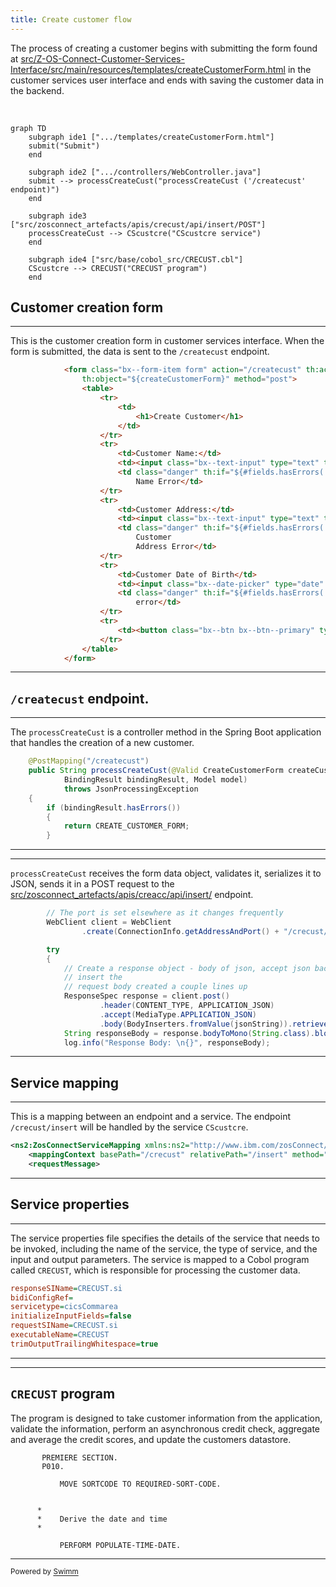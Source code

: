 ```yaml
---
title: Create customer flow
---
```

The process of creating a customer begins with submitting the form found at <SwmPath>[src/Z-OS-Connect-Customer-Services-Interface/src/main/resources/templates/createCustomerForm.html](/src/Z-OS-Connect-Customer-Services-Interface/src/main/resources/templates/createCustomerForm.html)</SwmPath> in the customer services user interface and ends with saving the customer data in the backend.

&nbsp;

```mermaid
graph TD
    subgraph ide1 [".../templates/createCustomerForm.html"]
    submit("Submit")
    end

    subgraph ide2 [".../controllers/WebController.java"]
    submit --> processCreateCust("processCreateCust ('/createcust' endpoint)")
    end

    subgraph ide3 ["src/zosconnect_artefacts/apis/crecust/api/insert/POST"]
    processCreateCust --> CScustcre("CScustcre service")
    end

    subgraph ide4 ["src/base/cobol_src/CRECUST.cbl"]
    CScustcre --> CRECUST("CRECUST program")
    end
```

## Customer creation form

<SwmSnippet path="/src/Z-OS-Connect-Customer-Services-Interface/src/main/resources/templates/createCustomerForm.html" line="25">

---

This is the customer creation form in customer services interface. When the form is submitted, the data is sent to the <SwmToken path="/src/Z-OS-Connect-Customer-Services-Interface/src/main/java/com/ibm/cics/cip/bank/springboot/customerservices/controllers/WebController.java" pos="490:5:6" line-data="	@PostMapping(&quot;/createcust&quot;)">`/createcust`</SwmToken> endpoint.

```html
            <form class="bx--form-item form" action="/createcust" th:action="@{/createcust}"
                th:object="${createCustomerForm}" method="post">
                <table>
                    <tr>
                        <td>
                            <h1>Create Customer</h1>
                        </td>
                    </tr>
                    <tr>
                        <td>Customer Name:</td>
                        <td><input class="bx--text-input" type="text" th:field="*{custName}" /></td>
                        <td class="danger" th:if="${#fields.hasErrors('custName')}" th:errors="*{custName}">Customer
                            Name Error</td>
                    </tr>
                    <tr>
                        <td>Customer Address:</td>
                        <td><input class="bx--text-input" type="text" th:field="*{custAddress}" /></td>
                        <td class="danger" th:if="${#fields.hasErrors('custAddress')}" th:errors="*{custAddress}">
                            Customer
                            Address Error</td>
                    </tr>
                    <tr>
                        <td>Customer Date of Birth</td>
                        <td><input class="bx--date-picker" type="date" th:field="*{custDob}" /></td>
                        <td class="danger" th:if="${#fields.hasErrors('custDob')}" th:errors="*{custDob}">Date of Birth
                            error</td>
                    </tr>
                    <tr>
                        <td><button class="bx--btn bx--btn--primary" type="submit">Submit</button></td>
                    </tr>
                </table>
            </form>
```

---

</SwmSnippet>

## <SwmToken path="/src/Z-OS-Connect-Customer-Services-Interface/src/main/java/com/ibm/cics/cip/bank/springboot/customerservices/controllers/WebController.java" pos="490:5:6" line-data="	@PostMapping(&quot;/createcust&quot;)">`/createcust`</SwmToken> endpoint.&nbsp;

<SwmSnippet path="/src/Z-OS-Connect-Customer-Services-Interface/src/main/java/com/ibm/cics/cip/bank/springboot/customerservices/controllers/WebController.java" line="490">

---

The <SwmToken path="/src/Z-OS-Connect-Customer-Services-Interface/src/main/java/com/ibm/cics/cip/bank/springboot/customerservices/controllers/WebController.java" pos="491:5:5" line-data="	public String processCreateCust(@Valid CreateCustomerForm createCustForm,">`processCreateCust`</SwmToken> is a controller method in the Spring Boot application that handles the creation of a new customer.

```java
	@PostMapping("/createcust")
	public String processCreateCust(@Valid CreateCustomerForm createCustForm,
			BindingResult bindingResult, Model model)
			throws JsonProcessingException
	{
		if (bindingResult.hasErrors())
		{
			return CREATE_CUSTOMER_FORM;
		}
```

---

</SwmSnippet>

<SwmSnippet path="/src/Z-OS-Connect-Customer-Services-Interface/src/main/java/com/ibm/cics/cip/bank/springboot/customerservices/controllers/WebController.java" line="508">

---

<SwmToken path="/src/Z-OS-Connect-Customer-Services-Interface/src/main/java/com/ibm/cics/cip/bank/springboot/customerservices/controllers/WebController.java" pos="491:5:5" line-data="	public String processCreateCust(@Valid CreateCustomerForm createCustForm,">`processCreateCust`</SwmToken>  receives the form data object, validates it, serializes it to JSON, sends it in a POST request to the <SwmPath>[src/zosconnect_artefacts/apis/creacc/api/insert/](/src/zosconnect_artefacts/apis/creacc/api/insert/)</SwmPath> endpoint.

```java
		// The port is set elsewhere as it changes frequently
		WebClient client = WebClient
				.create(ConnectionInfo.getAddressAndPort() + "/crecust/insert");

		try
		{
			// Create a response object - body of json, accept json back, and
			// insert the
			// request body created a couple lines up
			ResponseSpec response = client.post()
					.header(CONTENT_TYPE, APPLICATION_JSON)
					.accept(MediaType.APPLICATION_JSON)
					.body(BodyInserters.fromValue(jsonString)).retrieve();
			String responseBody = response.bodyToMono(String.class).block();
			log.info("Response Body: \n{}", responseBody);
```

---

</SwmSnippet>

## Service mapping

<SwmSnippet path="/src/zosconnect_artefacts/apis/crecust/api/insert/POST/mapping.xml" line="3">

---

This is a mapping between an endpoint and a service. The endpoint `/crecust/insert` will be handled by the service <SwmToken path="/src/zosconnect_artefacts/apis/crecust/api/insert/POST/mapping.xml" pos="4:27:27" line-data="    &lt;mappingContext basePath=&quot;/crecust&quot; relativePath=&quot;/insert&quot; method=&quot;POST&quot; serviceName=&quot;CScustcre&quot; defaultResponseCode=&quot;200&quot;/&gt;">`CScustcre`</SwmToken>.

```xml
<ns2:ZosConnectServiceMapping xmlns:ns2="http://www.ibm.com/zosConnect/2.0/zosConnectServiceMapping" mappingSpecVersion="1.0">
    <mappingContext basePath="/crecust" relativePath="/insert" method="POST" serviceName="CScustcre" defaultResponseCode="200"/>
    <requestMessage>
```

---

</SwmSnippet>

## Service properties

<SwmSnippet path="/src/zosconnect_artefacts/services/CScustcre/service.properties" line="8">

---

The service properties file specifies the details of the service that needs to be invoked, including the name of the service, the type of service, and the input and output parameters. The service is mapped to a Cobol program called <SwmToken path="/src/zosconnect_artefacts/services/CScustcre/service.properties" pos="13:2:2" line-data="executableName=CRECUST">`CRECUST`</SwmToken>, which is responsible for processing the customer data.

```ini
responseSIName=CRECUST.si
bidiConfigRef=
servicetype=cicsCommarea
initializeInputFields=false
requestSIName=CRECUST.si
executableName=CRECUST
trimOutputTrailingWhitespace=true
```

---

</SwmSnippet>

<SwmSnippet path="/src/base/cobol_src/CRECUST.cbl" line="354">

---

## <SwmToken path="/src/zosconnect_artefacts/services/CScustcre/service.properties" pos="13:2:2" line-data="executableName=CRECUST">`CRECUST`</SwmToken> program

The program is designed to take customer information from the application, validate the information, perform an asynchronous credit check, aggregate and average the credit scores, and update the customers datastore.

```cobol
       PREMIERE SECTION.
       P010.

           MOVE SORTCODE TO REQUIRED-SORT-CODE.


      *
      *    Derive the date and time
      *

           PERFORM POPULATE-TIME-DATE.
```

---

</SwmSnippet>

<SwmMeta version="3.0.0" repo-id="Z2l0aHViJTNBJTNBY2ljcy1iYW5raW5nLXNhbXBsZS1hcHBsaWNhdGlvbi1jYnNhLUlCTS1EZW1vJTNBJTNBU3dpbW0tRGVtbw==" repo-name="cics-banking-sample-application-cbsa-IBM-Demo"><sup>Powered by [Swimm](https://staging.swimm.cloud/)</sup></SwmMeta>
